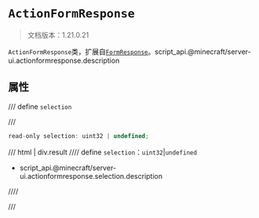 # `ActionFormResponse`

> 文档版本：1.21.0.21

`ActionFormResponse`类，扩展自[`FormResponse`](./formresponse.md)。script_api.@minecraft/server-ui.actionformresponse.description

## 属性

/// define
`selection`


///

```js
read-only selection: uint32 | undefined;
```

/// html | div.result
//// define
`selection`：`uint32`|`undefined`

- script_api.@minecraft/server-ui.actionformresponse.selection.description


////

///

